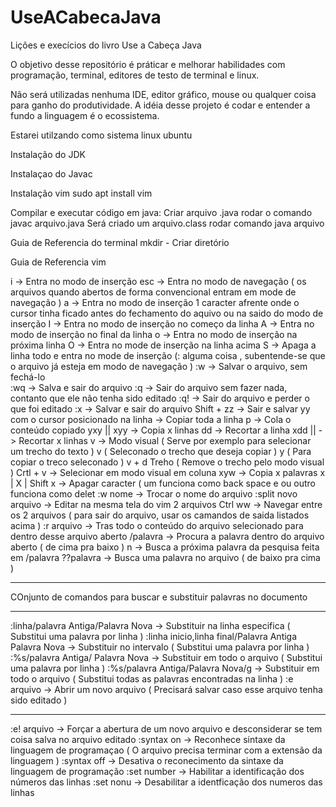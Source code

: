# UseACabecaJava
Lições e execícios do livro Use a Cabeça Java

O objetivo desse repositório é práticar e melhorar habilidades com programação, terminal, editores de testo de terminal e linux.

Não será utilizadas nenhuma IDE, editor gráfico, mouse ou qualquer coisa para ganho do produtividade. A idéia desse projeto é codar e entender a fundo a linguagem é o ecossistema.

Estarei utilzando como sistema linux ubuntu 

Instalação do JDK

Instalaçao do Javac 

Instalação vim 
sudo apt install vim 

Compilar e executar  código em java:
Criar arquivo .java 
rodar o comando javac arquivo.java
Será criado um arquivo.class 
rodar comando java arquivo

Guia de Referencia do terminal
mkdir - Criar diretório


Guia de Referencia vim

i -> Entra no modo de inserção
esc -> Entra no modo de navegação ( os arquivos quando abertos de forma convencional entram em mode de navegação )
a -> Entra no modo de inserção 1 caracter afrente onde o cursor tinha ficado antes do fechamento do aquivo ou na saido do modo de inserção 
I -> Entra no modo de inserção no começo da linha
A -> Entra no modo de inserção no final da linha
o -> Entra no modo de inserção na próxima linha
O -> Entra no mode de inserção na linha acima
S -> Apaga a linha todo e entra no mode de inserção 
(: alguma coisa , subentende-se que o arquivo já esteja em modo de navegação )
:w -> Salvar o arquivo, sem fechá-lo	
:wq -> Salva e sair do arquivo
:q -> Sair do arquivo sem fazer nada, contanto que ele não tenha sido editado
:q! -> Sair do arquivo e perder o que foi editado
:x -> Salvar e sair do arquivo
Shift + zz -> Sair e salvar
yy com o cursor posicionado na linha -> Copiar toda a linha
p -> Cola o conteúdo copiado
yxy || xyy -> Copia x linhas 
dd -> Recortar a linha
xdd || -> Recortar x linhas
v -> Modo visual ( Serve por exemplo para selecionar um trecho do texto )
v ( Seleconado o trecho que deseja copiar ) y ( Para copiar o treco seleconado )
v + d Treho ( Remove o trecho pelo modo visual )
Crtl + v -> Selecionar em modo visual em coluna
xyw -> Copia x palavras
x | X | Shift x -> Apagar caracter ( um funciona como back space e ou outro funciona como delet
:w nome -> Trocar o nome do arquivo
:split novo arquivo -> Editar na mesma tela do vim 2 arquivos
Ctrl ww -> Navegar entre os 2 arquivos ( para sair do arquivo, usar os camandos de saida listados acima )
:r arquivo -> Tras todo o conteúdo do arquivo selecionado para dentro desse arquivo aberto
/palavra -> Procura a palavra dentro do arquivo aberto ( de cima pra baixo )
n -> Busca a próxima palavra da pesquisa feita em /palavra
??palavra -> Busca uma palavra no arquivo ( de baixo pra cima ) 
*******************************************************************************************
 COnjunto de comandos para buscar e substituir palavras no documento 
*******************************************************************************************
:linha/palavra Antiga/Palavra Nova -> Substituir na linha especifica  ( Substitui uma palavra por linha )
:linha inicio,linha final/Palavra Antiga Palavra Nova -> Substituir no intervalo  ( Substitui uma palavra por linha )
:%s/palavra Antiga/ Palavra Nova -> Substituir em todo o arquivo  ( Substitui uma palavra por linha )
:%s/palavra Antiga/Palavra Nova/g -> Substituir em todo o arquivo  ( Substitui todas as palavras encontradas na linha )
:e arquivo -> Abrir um novo arquivo ( Precisará salvar caso esse arquivo tenha sido editado )
**********************************************************************************************
:e! arquivo -> Forçar a abertura de um novo arquivo e desconsiderar se tem coisa salva no arquivo editado
:syntax on -> Reconhece sintaxe da linguagem de programaçao ( O arquivo precisa terminar com a extensão da linguagem )
:syntax off -> Desativa o reconecimento da sintaxe da linguagem de programação
:set number -> Habilitar a identificação dos números das linhas
:set nonu -> Desabilitar a identficação dos numeros das linhas
